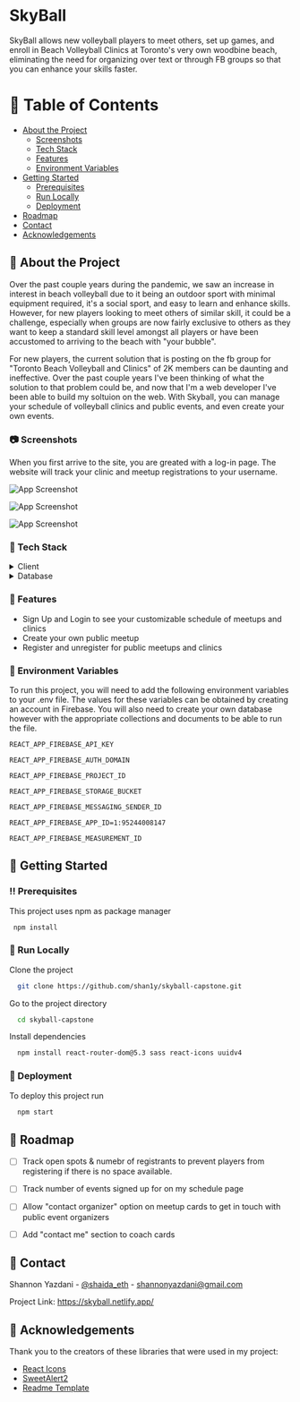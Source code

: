 <!--
Hey, thanks for using the awesome-readme-template template.  
If you have any enhancements, then fork this project and create a pull request 
or just open an issue with the label "enhancement".

Don't forget to give this project a star for additional support ;)
Maybe you can mention me or this repo in the acknowledgements too
-->
<div align="left">

  <!-- <img src="assets/logo.png" alt="logo" width="200" height="auto" /> -->
  <h1>SkyBall</h1>
  
  <p>
   SkyBall allows new volleyball players to meet others, set up games, and enroll in Beach Volleyball Clinics at Toronto's very own woodbine beach, eliminating the need for organizing over text or through FB groups so that you can enhance your skills faster.
  </p>
  
  

<!-- Table of Contents -->
# :notebook_with_decorative_cover: Table of Contents

- [About the Project](#star2-about-the-project)
  * [Screenshots](#camera-screenshots)
  * [Tech Stack](#space_invader-tech-stack)
  * [Features](#dart-features)
  * [Environment Variables](#key-environment-variables)
- [Getting Started](#toolbox-getting-started)
  * [Prerequisites](#bangbang-prerequisites)
  * [Run Locally](#running-run-locally)
  * [Deployment](#triangular_flag_on_post-deployment)
- [Roadmap](#compass-roadmap)
- [Contact](#handshake-contact)
- [Acknowledgements](#gem-acknowledgements)

  

<!-- About the Project -->
## :star2: About the Project

Over the past couple years during the pandemic, we saw an increase in interest in beach volleyball due to it being an outdoor sport with minimal equipment required, it's a social sport, and easy to learn and enhance skills. However, for new players looking to meet others of similar skill, it could be a challenge, especially when groups are now fairly exclusive to others as they want to keep a standard skill level amongst all players or have been accustomed to arriving to the beach with "your bubble". 

For new players, the current solution that is posting on the fb group for "Toronto Beach Volleyball and Clinics" of 2K members can be daunting and ineffective. Over the past couple years I've been thinking of what the solution to that problem could be, and now that I'm a web developer I've been able to build my soltuion on the web. With Skyball, you can manage your schedule of volleyball clinics and public events, and even create your own events.

<!-- Screenshots -->
### :camera: Screenshots

When you first arrive to the site, you are greated with a log-in page. The website will track your clinic and meetup registrations to your username.

![App Screenshot](https://firebasestorage.googleapis.com/v0/b/skyball-c1e25.appspot.com/o/images%2FPicture1.png?alt=media&token=341bbab0-5af2-4cbd-9448-1dfb8150b27c)


  
![App Screenshot](https://firebasestorage.googleapis.com/v0/b/skyball-c1e25.appspot.com/o/images%2FPicture3.png?alt=media&token=4e49774f-2466-4311-93d3-38dd9dd097fe)
  
 ![App Screenshot](https://firebasestorage.googleapis.com/v0/b/skyball-c1e25.appspot.com/o/images%2FPicture4.png?alt=media&token=809f38fa-6b23-47da-acfd-2006d68a0bc3)


<!-- TechStack -->
### :space_invader: Tech Stack

<details>
  <summary>Client</summary>
  <ul>
    <li><a href="https://www.typescriptlang.org/">Sass</a></li>
    <li><a href="https://nextjs.org/">React Icons</a></li>
    <li><a href="https://reactjs.org/">React.js</a></li>
    <li><a href="https://tailwindcss.com/">V4 UUId</a></li>
  </ul>
</details>

<details>
<summary>Database</summary>
  <ul>
    <li><a href="https://firebase.google.com/">Firebase Storage</a></li>
    <li><a href="https://firebase.google.com/">Firebase Database</a></li>
    <li><a href="https://firebase.google.com/">Firebase Authentication</a></li>
  </ul>
</details>



<!-- Features -->
### :dart: Features

- Sign Up and Login to see your customizable schedule of meetups and clinics
- Create your own public meetup
- Register and unregister for public meetups and clinics


<!-- Env Variables -->
### :key: Environment Variables

To run this project, you will need to add the following environment variables to your .env file. The values for these variables can be obtained by creating an account in Firebase. You will also need to create your own database however with the appropriate collections and documents to be able to run the file.

`REACT_APP_FIREBASE_API_KEY`

`REACT_APP_FIREBASE_AUTH_DOMAIN`

`REACT_APP_FIREBASE_PROJECT_ID`

`REACT_APP_FIREBASE_STORAGE_BUCKET`

`REACT_APP_FIREBASE_MESSAGING_SENDER_ID`
  
`REACT_APP_FIREBASE_APP_ID=1:95244008147`
 
`REACT_APP_FIREBASE_MEASUREMENT_ID`
  

<!-- Getting Started -->
## 	:toolbox: Getting Started

<!-- Prerequisites -->
### :bangbang: Prerequisites

This project uses npm as package manager

```bash
 npm install
```

<!-- Run Locally -->
### :running: Run Locally

Clone the project

```bash
  git clone https://github.com/shan1y/skyball-capstone.git
```

Go to the project directory

```bash
  cd skyball-capstone
```

Install dependencies

```bash
  npm install react-router-dom@5.3 sass react-icons uuidv4
```


<!-- Deployment -->
### :triangular_flag_on_post: Deployment

To deploy this project run

```bash
  npm start
```


<!-- Roadmap -->
## :compass: Roadmap

* [ ] Track open spots & numebr of registrants to prevent players from registering if there is no space available.
* [ ] Track number of events signed up for on my schedule page
* [ ] Allow "contact organizer" option on meetup cards to get in touch with public event organizers
* [ ] Add "contact me" section to coach cards



<!-- Contact -->
## :handshake: Contact

Shannon Yazdani - [@shaida_eth](https://twitter.com/shaida_eth) - shannonyazdani@gmail.com

Project Link: https://skyball.netlify.app/


<!-- Acknowledgments -->
## :gem: Acknowledgements

Thank you to the creators of these libraries that were used in my project:

 - [React Icons](https://react-icons.github.io/react-icons/)
 - [SweetAlert2](https://sweetalert2.github.io/)
 - [Readme Template](https://github.com/othneildrew/Best-README-Template)
